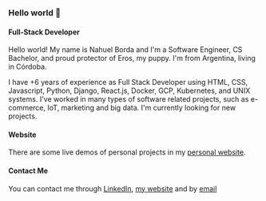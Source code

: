 ### Hello world 👋

#### Full-Stack Developer

Hello world! My name is Nahuel Borda and I'm a Software Engineer, CS Bachelor, and proud protector of Eros, my puppy.
I'm from Argentina, living in Córdoba.

I have +6 years of experience as Full Stack Developer using HTML, CSS, Javascript, Python, Django, React.js, Docker, GCP, Kubernetes, and UNIX systems. I've worked in many types of software related projects, such as e-commerce, IoT, marketing and big data. I'm currently looking for new projects.

#### Website

There are some live demos of personal projects in my [personal website](https://nahuel-borda.github.io/).  

#### Contact Me
You can contact me through [LinkedIn](https://www.linkedin.com/in/nahuel-borda), [my website](https://nahuel-borda.github.io/)
and by [email](bordanah@gmail.com)

 

